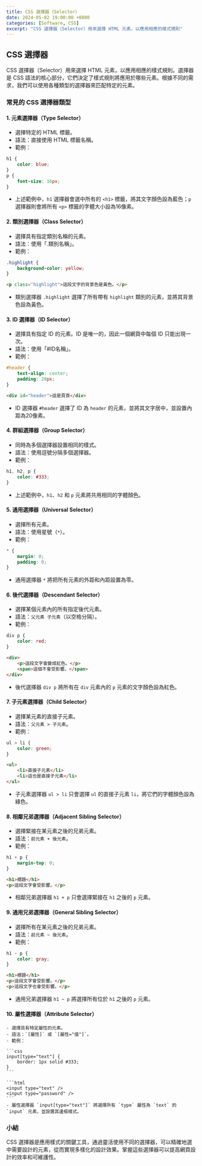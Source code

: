 ```yaml
---
title: CSS 選擇器（Selector）
date: 2024-05-02 19:00:00 +0800
categories: [Software, CSS]
excerpt: "CSS 選擇器（Selector）用來選擇 HTML 元素，以應用相應的樣式規則"
---
```


## CSS 選擇器

CSS 選擇器（Selector）用來選擇 HTML 元素，以應用相應的樣式規則。選擇器是 CSS 語法的核心部分，它們決定了樣式規則將應用於哪些元素。根據不同的需求，我們可以使用各種類型的選擇器來匹配特定的元素。

### 常見的 CSS 選擇器類型

#### 1. **元素選擇器（Type Selector）**
   - 選擇特定的 HTML 標籤。
   - 語法：直接使用 HTML 標籤名稱。
   - 範例：

   ```css
   h1 {
       color: blue;
   }
   p {
       font-size: 16px;
   }
   ```
   - 上述範例中，`h1` 選擇器會選中所有的 `<h1>` 標籤，將其文字顏色設為藍色；`p` 選擇器則會將所有 `<p>` 標籤的字體大小設為16像素。

#### 2. **類別選擇器（Class Selector）**
   - 選擇具有指定類別名稱的元素。
   - 語法：使用「.類別名稱」。
   - 範例：

   ```css
   .highlight {
       background-color: yellow;
   }
   ```

   ```html
   <p class="highlight">這段文字的背景色是黃色。</p>
   ```
   - 類別選擇器 `.highlight` 選擇了所有帶有 `highlight` 類別的元素，並將其背景色設為黃色。

#### 3. **ID 選擇器（ID Selector）**
   - 選擇具有指定 ID 的元素。ID 是唯一的，因此一個網頁中每個 ID 只能出現一次。
   - 語法：使用「#ID名稱」。
   - 範例：

   ```css
   #header {
       text-align: center;
       padding: 20px;
   }
   ```

   ```html
   <div id="header">這是頁首</div>
   ```
   - ID 選擇器 `#header` 選擇了 ID 為 `header` 的元素，並將其文字居中，並設置內距為20像素。

#### 4. **群組選擇器（Group Selector）**
   - 同時為多個選擇器設置相同的樣式。
   - 語法：使用逗號分隔多個選擇器。
   - 範例：

   ```css
   h1, h2, p {
       color: #333;
   }
   ```
   - 上述範例中，`h1`、`h2` 和 `p` 元素將共用相同的字體顏色。

#### 5. **通用選擇器（Universal Selector）**
   - 選擇所有元素。
   - 語法：使用星號（`*`）。
   - 範例：

   ```css
   * {
       margin: 0;
       padding: 0;
   }
   ```
   - 通用選擇器 `*` 將把所有元素的外距和內距設置為零。

#### 6. **後代選擇器（Descendant Selector）**
   - 選擇某個元素內的所有指定後代元素。
   - 語法：`父元素 子元素`（以空格分隔）。
   - 範例：

   ```css
   div p {
       color: red;
   }
   ```

   ```html
   <div>
       <p>這段文字會變成紅色。</p>
       <span>這個不會受影響。</span>
   </div>
   ```
   - 後代選擇器 `div p` 將所有在 `div` 元素內的 `p` 元素的文字顏色設為紅色。

#### 7. **子元素選擇器（Child Selector）**
   - 選擇某元素的直接子元素。
   - 語法：`父元素 > 子元素`。
   - 範例：

   ```css
   ul > li {
       color: green;
   }
   ```

   ```html
   <ul>
       <li>直接子元素</li>
       <li>這也是直接子元素</li>
   </ul>
   ```
   - 子元素選擇器 `ul > li` 只會選擇 `ul` 的直接子元素 `li`，將它們的字體顏色設為綠色。

#### 8. **相鄰兄弟選擇器（Adjacent Sibling Selector）**
   - 選擇緊接在某元素之後的兄弟元素。
   - 語法：`前元素 + 後元素`。
   - 範例：
   
   ```css
   h1 + p {
       margin-top: 0;
   }
   ```

   ```html
   <h1>標題</h1>
   <p>這段文字會受影響。</p>
   ```
   - 相鄰兄弟選擇器 `h1 + p` 只會選擇緊接在 `h1` 之後的 `p` 元素。

#### 9. **通用兄弟選擇器（General Sibling Selector）**
   - 選擇所有在某元素之後的兄弟元素。
   - 語法：`前元素 ~ 後元素`。
   - 範例：

   ```css
   h1 ~ p {
       color: gray;
   }
   ```
   ```html
   <h1>標題</h1>
   <p>這段文字會受影響。</p>
   <p>這段文字也會受影響。</p>
   ```
   - 通用兄弟選擇器 `h1 ~ p` 將選擇所有位於 `h1` 之後的 `p` 元素。

#### 10. **屬性選擇器（Attribute Selector）**
    - 選擇具有特定屬性的元素。
    - 語法：`[屬性]` 或 `[屬性="值"]`。
    - 範例：

    ```css
    input[type="text"] {
        border: 1px solid #333;
    }
    ```

    ```html
    <input type="text" />
    <input type="password" />
    ```
    - 屬性選擇器 `input[type="text"]` 將選擇所有 `type` 屬性為 `text` 的 `input` 元素，並設置其邊框樣式。

### 小結

CSS 選擇器是應用樣式的關鍵工具，通過靈活使用不同的選擇器，可以精確地選中需要設計的元素，從而實現多樣化的設計效果。掌握這些選擇器可以提高網頁設計的效率和可維護性。
